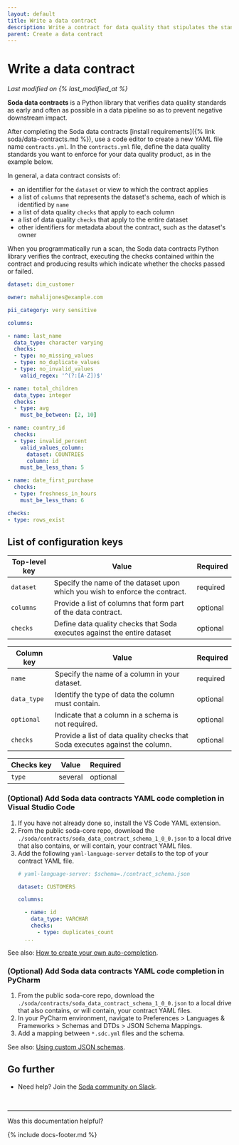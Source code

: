 ```yaml
---
layout: default
title: Write a data contract
description: Write a contract for data quality that stipulates the standards to which all data moving through a pipeline or workflow must adhere.
parent: Create a data contract
---
```


# Write a data contract
*Last modified on {% last_modified_at %}*

**Soda data contracts** is a Python library that verifies data quality standards as early and often as possible in a data pipeline so as to prevent negative downstream impact.

After completing the Soda data contracts [install requirements]({% link soda/data-contracts.md %}), use a code editor to create a new YAML file name `contracts.yml`. In the `contracts.yml` file, define the data quality standards you want to enforce for your data quality product, as in the example below.  

In general, a data contract consists of:
* an identifier for the `dataset` or view to which the contract applies
* a list of `columns` that represents the dataset's schema, each of which is identified by `name`
* a list of data quality `checks` that apply to each column
* a list of data quality `checks` that apply to the entire dataset
* other identifiers for metadata about the contract, such as the dataset's owner

When you programmatically run a scan, the Soda data contracts Python library verifies the contract, executing the checks contained within the contract and producing results which indicate whether the checks passed or failed.

```yaml
dataset: dim_customer

owner: mahalijones@example.com

pii_category: very sensitive

columns:

- name: last_name
  data_type: character varying
  checks:
  - type: no_missing_values
  - type: no_duplicate_values
  - type: no_invalid_values
    valid_regex: '^(?:[A-Z])$'

- name: total_children
  data_type: integer
  checks:
  - type: avg
    must_be_between: [2, 10]

- name: country_id
  checks:
  - type: invalid_percent
    valid_values_column:
      dataset: COUNTRIES
      column: id
    must_be_less_than: 5

- name: date_first_purchase
  checks:
  - type: freshness_in_hours
    must_be_less_than: 6

checks:
- type: rows_exist
```





## List of configuration keys

| Top-level key	| Value | Required 
| ------------- | ----------- | -------- | 
| `dataset` | Specify the name of the dataset upon which you wish to enforce the contract. | required | 
| `columns` | Provide a list of columns that form part of the data contract. | optional | 
| `checks`  | Define data quality checks that Soda executes against the entire dataset | optional | 

| Column key | Value | Required | 
| ---------- | ----- | -------- | 
| `name` | Specify the name of a column in your dataset. | required | 
| `data_type` | Identify the type of data the column must contain. | optional | 
| `optional` | Indicate that a column in a schema is not required. | optional |
| `checks` | Provide a list of data quality checks that Soda executes against the column. | optional | 

| Checks key | Value | Required |
| ---------- | ----- | -------- |
| `type` | several | optional |











### (Optional) Add Soda data contracts YAML code completion in Visual Studio Code

1. If you have not already done so, install the VS Code YAML extension.
2. From the public soda-core repo, download the `./soda/contracts/soda_data_contract_schema_1_0_0.json` to a local drive that also contains, or will contain, your contract YAML files.
3. Add the following `yaml-language-server` details to the top of your contract YAML file.
    ```yaml
    # yaml-language-server: $schema=./contract_schema.json
    
    dataset: CUSTOMERS
    
    columns:
    
      - name: id
        data_type: VARCHAR
        checks:
          - type: duplicates_count
      ...
    ```

See also: <a href="https://dev.to/brpaz/how-to-create-your-own-auto-completion-for-json-and-yaml-files-on-vs-code-with-the-help-of-json-schema-k1i" target="_blank">How to create your own auto-completion</a>.


### (Optional) Add Soda data contracts YAML code completion in PyCharm

1. From the public soda-core repo, download the `./soda/contracts/soda_data_contract_schema_1_0_0.json` to a local drive that also contains, or will contain, your contract YAML files.
2. In your PyCharm environment, navigate to Preferences > Languages & Frameworks > Schemas and DTDs > JSON Schema Mappings.
3. Add a mapping between `*.sdc.yml` files and the schema.

See also: <a href="https://www.jetbrains.com/help/pycharm/json.html#ws_json_schema_add_custom" target="_blank">Using custom JSON schemas</a>.


## Go further

* Need help? Join the <a href="https://community.soda.io/slack" target="_blank"> Soda community on Slack</a>.
<br />

---

Was this documentation helpful?

<!-- LikeBtn.com BEGIN -->
<span class="likebtn-wrapper" data-theme="tick" data-i18n_like="Yes" data-ef_voting="grow" data-show_dislike_label="true" data-counter_zero_show="true" data-i18n_dislike="No"></span>
<script>(function(d,e,s){if(d.getElementById("likebtn_wjs"))return;a=d.createElement(e);m=d.getElementsByTagName(e)[0];a.async=1;a.id="likebtn_wjs";a.src=s;m.parentNode.insertBefore(a, m)})(document,"script","//w.likebtn.com/js/w/widget.js");</script>
<!-- LikeBtn.com END -->

{% include docs-footer.md %}